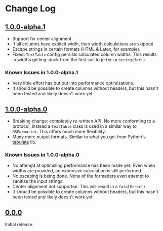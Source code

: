 # Change Log

## [1.0.0-alpha.1](https://github.com/cfilipov/TextTable/releases/tag/v1.0.0-alpha.1)

* Support for center alignment.
* If all columns have explicit width, then width calculations are skipped.
* Escape strings in certain formats (HTML & Latex, for example).
* Fixed: `TextTable` config persists calculated column widths. This results in widths getting stuck from the first call to `print` or `string(for:)`.

### Known Issues in 1.0.0-alpha.1

* Very little effort has but put into performance optimizations.
* It should be possible to create columns without headers, but this hasn't been tested and likely doesn't work yet.

## [1.0.0-alpha.0](https://github.com/cfilipov/TextTable/releases/tag/v1.0.0-alpha.0)

* Breaking change: completely re-written API. No more conforming to a protocol, instead a `TextTable` class is used in a similar way to `NSFormatter`. This offers much more flexibility.
* Many more output formats. Similar to what you get from Python's [tabulate](https://pypi.python.org/pypi/tabulate) lib.

### Known Issues in 1.0.0-alpha.0

* No attempt at optimizing performance has been made yet. Even when widths are provided, an expensive calculation is still performed.
* No escaping is being done. None of the formatters even attempt to sanitize the input strings.
* Center alignment not supported. This will result in a `fatalError()`.
* It should be possible to create columns without headers, but this hasn't been tested and likely doesn't work yet.

## [0.0.0](https://github.com/cfilipov/TextTable/releases/tag/v0.0.0)

Initial release. 
